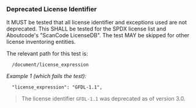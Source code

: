 ### Deprecated License Identifier

It MUST be tested that all license identifier and exceptions used are not deprecated.
This SHALL be tested for the SPDX license list and Aboutcode's "ScanCode LicenseDB".
The test MAY be skipped for other license inventoring entities.

The relevant path for this test is:

```
  /document/license_expression
```

*Example 1 (which fails the test):*

```
  "license_expression": "GFDL-1.1",
```

> The license identifier `GFDL-1.1` was deprecated as of version 3.0.
